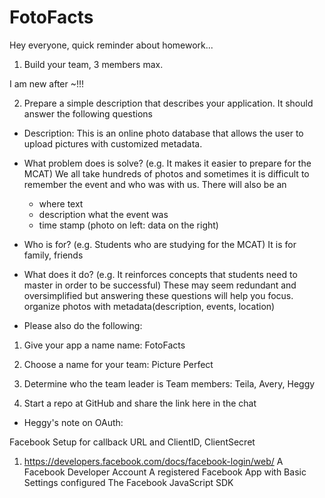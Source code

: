 # FotoFacts
Hey everyone, quick reminder about homework...
1. Build your team, 3 members max.

I am new after ~!!!

2.  Prepare a simple description that describes your application. It should answer the following questions
- Description: This is an online photo database that allows the user to upload pictures with customized metadata.

- What problem does is solve? (e.g. It makes it easier to prepare for the MCAT)
We all take hundreds of photos and sometimes it is difficult to remember the event and who was with us. There will also be an
    - where text
    - description what the event was
    - time stamp
(photo on left: data on the right)

- Who is for? (e.g. Students who are studying for the MCAT)
      It is for family, friends

- What does it do? (e.g. It reinforces concepts that students need to master in order to be successful)
These may seem redundant and oversimplified but answering these questions will help you focus.
      organize photos with metadata(description, events, location)

* Please also do the following:
1. Give your app a name
    name: FotoFacts

2. Choose a name for your team: Picture Perfect

3. Determine who the team leader is
    Team members: Teila, Avery, Heggy

4. Start a repo at GitHub and share the link here in the chat


- Heggy's note on OAuth:

Facebook Setup for callback URL and ClientID, ClientSecret
1. https://developers.facebook.com/docs/facebook-login/web/
    A Facebook Developer Account
    A registered Facebook App with Basic Settings configured
    The Facebook JavaScript SDK
